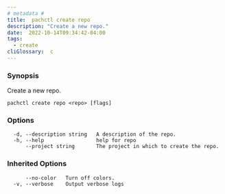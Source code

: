 ```yaml
---
# metadata # 
title:  pachctl create repo
description: "Create a new repo."
date:  2022-10-14T09:34:42-04:00
tags:
  - create
cliGlossary:  c
---
```


### Synopsis

Create a new repo.

```
pachctl create repo <repo> [flags]
```

### Options

```
  -d, --description string   A description of the repo.
  -h, --help                 help for repo
      --project string       The project in which to create the repo.
```

### Inherited Options

```
      --no-color   Turn off colors.
  -v, --verbose    Output verbose logs
```

